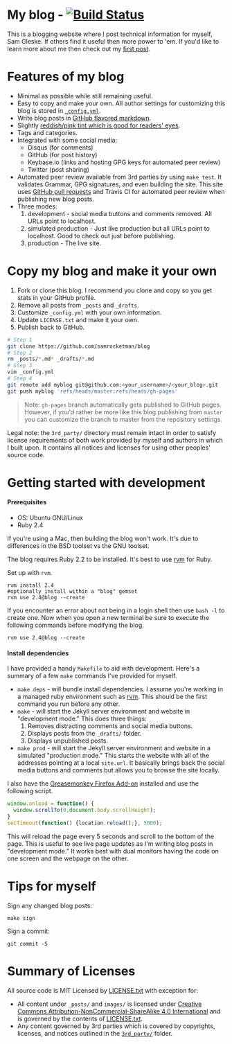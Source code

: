 # My blog - [![Build Status][stat]][ci]

This is a blogging website where I post technical information for myself, Sam
Gleske.  If others find it useful then more power to 'em.  If you'd like to
learn more about me then check out my [first post][post].

# Features of my blog

- Minimal as possible while still remaining useful.
- Easy to copy and make your own.  All author settings for customizing this blog
  is stored in [`_config.yml`][c].
- Write blog posts in [GitHub flavored markdown][gfm].
- Slightly [reddish/pink tint which is good for readers' eyes][flux].
- Tags and categories.
- Integrated with some social media:
  - Disqus (for comments)
  - GitHub (for post history)
  - Keybase.io (links and hosting GPG keys for automated peer review)
  - Twitter (post sharing)
- Automated peer review available from 3rd parties by using `make test`.  It
  validates Grammar, GPG signatures, and even building the site.  This site uses
  [GitHub pull requests][pr] and Travis CI for automated peer review when
  publishing new blog posts.
- Three modes:
  1. development - social media buttons and comments removed.  All URLs point to
     localhost.
  2. simulated production - Just like production but all URLs point to
    localhost.  Good to check out just before publishing.
  3. production - The live site.

# Copy my blog and make it your own

1. Fork or clone this blog.  I recommend you clone and copy so you get stats in
   your GitHub profile.
2. Remove all posts from `_posts` and `_drafts`.
3. Customize `_config.yml` with your own information.
4. Update `LICENSE.txt` and make it your own.
4. Publish back to GitHub.

```bash
# Step 1
git clone https://github.com/samrocketman/blog
# Step 2
rm _posts/*.md* _drafts/*.md
# Step 3
vim _config.yml
# Step 4
git remote add myblog git@github.com:<your_username>/<your_blog>.git
git push myblog 'refs/heads/master:refs/heads/gh-pages'
```

> Note: `gh-pages` branch automatically gets published to GitHub pages.
> However, if you'd rather be more like this blog publishing from `master` you
> can customize the branch to master from the repository settings.

Legal note: the `3rd_party/` directory must remain intact in order to satisfy
license requirements of both work provided by myself and authors in which I
built upon.  It contains all notices and licenses for using other peoples'
source code.

# Getting started with development

#### Prerequisites

- OS: Ubuntu GNU/Linux
- Ruby 2.4

If you're using a Mac, then building the blog won't work.  It's due to
differences in the BSD toolset vs the GNU toolset.

The blog requires Ruby 2.2 to be installed.  It's best to use [rvm][rvm] for
Ruby.

Set up with `rvm`.

    rvm install 2.4
    #optionally install within a "blog" gemset
    rvm use 2.4@blog --create

If you encounter an error about not being in a login shell then use `bash -l` to
create one.  Now when you open a new terminal be sure to execute the following
commands before modifying the blog.

    rvm use 2.4@blog --create

#### Install dependencies

I have provided a handy `Makefile` to aid with development.  Here's a summary of
a few `make` commands I've provided for myself.

- `make deps` - will bundle install dependencies.  I assume you're working in a
  managed ruby environment such as [rvm][rvm].  This should be the first command
  you run before any other.
- `make` - will start the Jekyll server environment and website in "development
  mode."  This does three things:
  1. Removes distracting comments and social media buttons.
  2. Displays posts from the `_drafts/` folder.
  3. Displays unpublished posts.
- `make prod` - will start the Jekyll server environment and website in a
  simulated "production mode."  This starts the website with all of the
  addresses pointing at a local `site.url`.  It basically brings back the social
  media buttons and comments but allows you to browse the site locally.

I also have the [Greasemonkey Firefox Add-on][ff-gm] installed and use the
following script.

```javascript
window.onload = function() {
  window.scrollTo(0,document.body.scrollHeight);
}
setTimeout(function() {location.reload();}, 5000);
```

This will reload the page every 5 seconds and scroll to the bottom of the page.
This is useful to see live page updates as I'm writing blog posts in
"development mode."  It works best with dual monitors having the code on one
screen and the webpage on the other.

# Tips for myself

Sign any changed blog posts:

    make sign

Sign a commit:

    git commit -S

# Summary of Licenses

All source code is MIT Licensed by [LICENSE.txt](LICENSE.txt) with exception
for:

- All content under `_posts/` and `images/` is licensed under [Creative Commons
  Attribution-NonCommercial-ShareAlike 4.0 International][cc] and is governed by
  the contents of [LICENSE.txt](LICENSE.txt).
- Any content governed by 3rd parties which is covered by copyrights, licenses,
  and notices outlined in the [`3rd_party/`](3rd_party) folder.

[c]: _config.yml
[cc]: https://creativecommons.org/licenses/by-nc-sa/4.0/
[ci]: https://travis-ci.org/samrocketman/blog
[ff-gm]: https://addons.mozilla.org/en-us/firefox/addon/greasemonkey/
[flux]: https://justgetflux.com/research.html
[gfm]: https://guides.github.com/features/mastering-markdown/
[kb.io]: https://keybase.io/
[nvm]: https://github.com/creationix/nvm
[post]: http://sam.gleske.net/blog/slice-of-life/2015/10/22/intro.html
[pr]: https://github.com/samrocketman/blog/pulls?q=is%3Apr
[rvm]: https://rvm.io/
[stat]: https://travis-ci.org/samrocketman/blog.svg?branch=master
